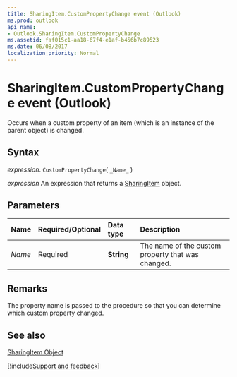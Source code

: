 ```yaml
---
title: SharingItem.CustomPropertyChange event (Outlook)
ms.prod: outlook
api_name:
- Outlook.SharingItem.CustomPropertyChange
ms.assetid: faf015c1-aa18-67f4-e1af-b456b7c89523
ms.date: 06/08/2017
localization_priority: Normal
---
```



# SharingItem.CustomPropertyChange event (Outlook)

Occurs when a custom property of an item (which is an instance of the parent object) is changed. 


## Syntax

_expression_. `CustomPropertyChange`( `_Name_` )

 _expression_ An expression that returns a [SharingItem](Outlook.SharingItem.md) object.


## Parameters



|Name|Required/Optional|Data type|Description|
|:-----|:-----|:-----|:-----|
| _Name_|Required| **String**|The name of the custom property that was changed.|

## Remarks

The property name is passed to the procedure so that you can determine which custom property changed.


## See also


[SharingItem Object](Outlook.SharingItem.md)

[!include[Support and feedback](~/includes/feedback-boilerplate.md)]
